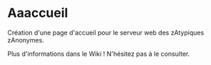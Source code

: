 # Aaaccueil
Création d'une page d'accueil pour le serveur web des zAtypiques zAnonymes.

Plus d'informations dans le Wiki ! N'hésitez pas à le consulter.
